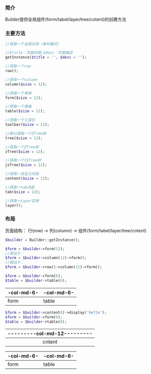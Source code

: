 ### 简介
 
Builder提供全局组件(form/tabel/layer/tree/cotent)的创建方法

### 主要方法
```php
//获取一个全局实例（单列模式）

//$title：页面标题,$desc：页面描述
getInstance($title = '', $desc = '');

//获取一个row
row();

//获取一个column
column($size = 12);

//获取一个表单
form($size = 12);

//获取一个表格
table($size = 12);

//获取一个工具栏
toolbar($size = 12);

//默认获取一个ZTree树
tree($size = 12);

//获取一个ZTree树
zTree($size = 12);

//获取一个JSTree树
jsTree($size = 12);

//获取一自定义内容
content($size = 12);

//获取一tab内容
tab($size = 12);

//获取一Layer实例
layer();
```

### 布局

页面结构： 行(row) -> 列(column) -> 组件(form/tabel/layer/tree/cotent)

```php
$builder = Builder::getInstance();
```

```php
$form = $builder->form(12);
//相当于：
$form = $builder->column(12)->form();
//相当于：
$form = $builder->row()->column(12)->form();
```

```php
$form = $builder->form(6);
$table = $builder->table(6);
```
| -col-md-6- | -col-md-6- |
| - | - |
| form | table |

```php
$form = $builder->content()->display('hello');
$form = $builder->form(6);
$table = $builder->table(6);
```
|---------col-md-12---------|
| :--: |
|               cntent    |

| -col-md-6- | -col-md-6- |
| - | - |
| form | table |